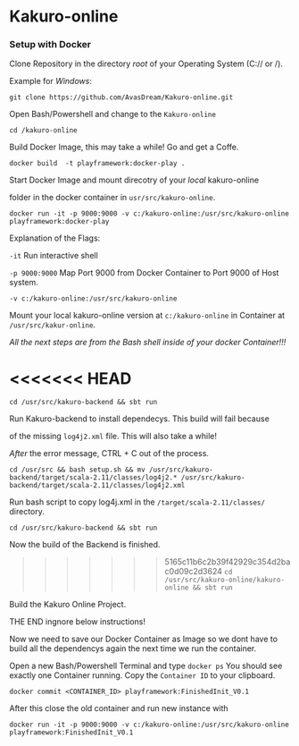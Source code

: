 # Kakuro-online


### Setup with Docker

Clone Repository in the directory *root* of your Operating System (C:// or /).

Example for *Windows*:

`git clone https://github.com/AvasDream/Kakuro-online.git`

Open Bash/Powershell and change to the `Kakuro-online`

`cd /kakuro-online`

Build Docker Image, this may take a while! Go and get a Coffe.

`docker build  -t playframework:docker-play .`

Start Docker Image and mount direcotry of your *local* kakuro-online

folder in the docker container in `usr/src/kakuro-online`.

`docker run -it -p 9000:9000 -v c:/kakuro-online:/usr/src/kakuro-online  playframework:docker-play`

Explanation of the Flags:

`-it` Run interactive shell

`-p 9000:9000` Map Port 9000 from Docker Container to Port 9000 of Host system.

`-v c:/kakuro-online:/usr/src/kakuro-online`

Mount your local kakuro-online version at `c:/kakuro-online` in Container at `/usr/src/kakur-online`.

*All the next steps are from the Bash shell inside of your docker Container!!!*

<<<<<<< HEAD
=======
`cd /usr/src/kakuro-backend && sbt run`

Run Kakuro-backend to install dependecys. This build will fail because

of the missing `log4j2.xml` file. This will also take a while! 

*After* the error message, CTRL + C out of the process. 

`cd /usr/src && bash setup.sh && mv /usr/src/kakuro-backend/target/scala-2.11/classes/log4j2.* /usr/src/kakuro-backend/target/scala-2.11/classes/log4j2.xml`

Run bash script to copy log4j.xml in the `/target/scala-2.11/classes/`
directory.

`cd /usr/src/kakuro-backend && sbt run`

Now the build of the Backend is finished.

>>>>>>> 5165c11b6c2b39f42929c354d2bac0d09c2d3624
`cd /usr/src/kakuro-online/kakuro-online && sbt run`

Build the Kakuro Online Project.


THE END ingnore below instructions!

Now we need to save our Docker Container as Image so we dont have to build all the dependencys again the next time we run the container.

Open a new Bash/Powershell Terminal and type `docker ps`
You should see exactly one Container running. Copy the `Container ID` to your clipboard.

`docker commit <CONTAINER_ID> playframework:FinishedInit_V0.1`

After this close the old container and run new instance with

`docker run -it -p 9000:9000 -v c:/kakuro-online:/usr/src/kakuro-online  playframework:FinishedInit_V0.1`

